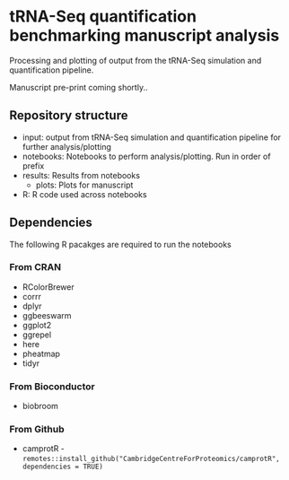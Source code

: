 # tRNA-Seq quantification benchmarking manuscript analysis 
Processing and plotting of output from the tRNA-Seq simulation and quantification pipeline. 

Manuscript pre-print coming shortly..

## Repository structure

- input: output from tRNA-Seq simulation and quantification pipeline for further analysis/plotting
- notebooks: Notebooks to perform analysis/plotting. Run in order of prefix
- results: Results from notebooks
	- plots: Plots for manuscript
- R: R code used across notebooks


## Dependencies
The following R pacakges are required to run the notebooks

### From CRAN

- RColorBrewer
- corrr
- dplyr
- ggbeeswarm
- ggplot2
- ggrepel
- here
- pheatmap
- tidyr

### From Bioconductor
- biobroom

### From Github
- camprotR - `remotes::install_github("CambridgeCentreForProteomics/camprotR", dependencies = TRUE)`
